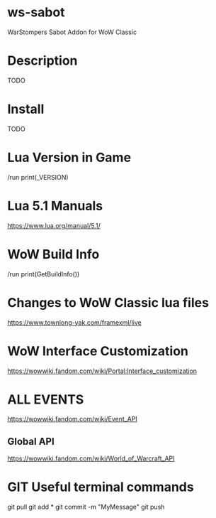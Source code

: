 # ws-sabot
WarStompers Sabot Addon for WoW Classic

# Description
TODO

# Install
TODO

# Lua Version in Game
/run print(_VERSION)

# Lua 5.1 Manuals
https://www.lua.org/manual/5.1/

# WoW Build Info
/run print(GetBuildInfo())

# Changes to WoW Classic lua files
https://www.townlong-yak.com/framexml/live

# WoW Interface Customization
https://wowwiki.fandom.com/wiki/Portal:Interface_customization
# ALL EVENTS
https://wowwiki.fandom.com/wiki/Event_API
## Global API
https://wowwiki.fandom.com/wiki/World_of_Warcraft_API

# GIT Useful terminal commands
git pull
git add *
git commit -m "MyMessage"
git push
